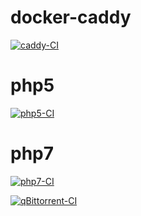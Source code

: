 # docker-caddy
[![caddy-CI](https://github.com/xh116/Caddy-Docker/actions/workflows/caddy-publish.yml/badge.svg)](https://github.com/xh116/Caddy-Docker/actions/workflows/caddy-publish.yml)

# php5 
[![php5-CI](https://github.com/xh116/Caddy-Docker/actions/workflows/php5-publish.yml/badge.svg)](https://github.com/xh116/Caddy-Docker/actions/workflows/php5-publish.yml)

# php7
[![php7-CI](https://github.com/xh116/Caddy-Docker/actions/workflows/php7-publish.yml/badge.svg)](https://github.com/xh116/Caddy-Docker/actions/workflows/php7-publish.yml)

[![qBittorrent-CI](https://github.com/xh116/Caddy-Docker/actions/workflows/qBittorrent.yml/badge.svg)](https://github.com/xh116/Caddy-Docker/actions/workflows/qBittorrent.yml)
